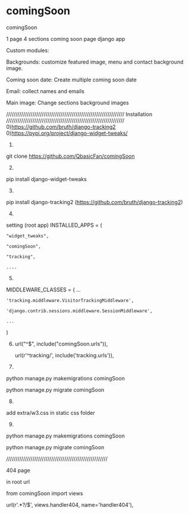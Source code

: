# comingSoon
comingSoon

1 page 
4 sections 
coming soon page 
 django app
 
Custom modules:

Backgrounds:
customize featured image, menu and contact background image.

Coming soon date:
Create multiple coming soon date

Email:
collect names and emails 

Main image: 
Change sections background images 

///////////////////////////////////////////////////////////////
                  Installation 
///////////////////////////////////////////////////////////////
0)https://github.com/bruth/django-tracking2
0)https://pypi.org/project/django-widget-tweaks/

1)
git clone https://github.com/QbasicFan/comingSoon

2)
pip install django-widget-tweaks


3)
pip install django-tracking2
(https://github.com/bruth/django-tracking2)

4)
setting (root app)
INSTALLED_APPS = (

    "widget_tweaks",
    
    "comingSoon",
    
    "tracking",
    
    ....

5)
MIDDLEWARE_CLASSES = (
    ...
    
    'tracking.middleware.VisitorTrackingMiddleware',
    
    'django.contrib.sessions.middleware.SessionMiddleware',
    
    ...
    
)

    
6)
    url("^$", include("comingSoon.urls")),
    
    url(r'^tracking/', include('tracking.urls')),

7) 
python manage.py makemigrations comingSoon

python manage.py migrate comingSoon

8) 
add extra/w3.css in static css folder

9)
python manage.py makemigrations comingSoon

python manage.py migrate comingSoon




//////////////////////////////////////////////////////

404 page 

in root url

from comingSoon import views

url(r'.*?/$', views.handler404, name='handler404'),

